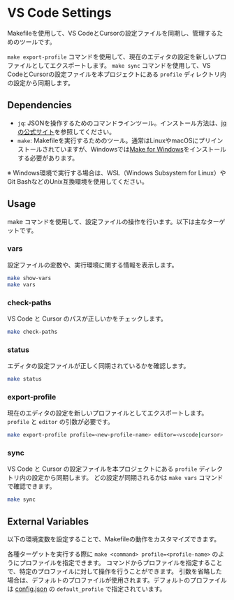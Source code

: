 # VS Code Settings

Makefileを使用して、VS CodeとCursorの設定ファイルを同期し、管理するためのツールです。

`make export-profile` コマンドを使用して、現在のエディタの設定を新しいプロファイルとしてエクスポートします。
`make sync` コマンドを使用して、VS CodeとCursorの設定ファイルを本プロジェクトにある `profile` ディレクトリ内の設定から同期します。

## Dependencies

- `jq`: JSONを操作するためのコマンドラインツール。インストール方法は、[jqの公式サイト](https://stedolan.github.io/jq/download/)を参照してください。
- `make`: Makefileを実行するためのツール。通常はLinuxやmacOSにプリインストールされていますが、Windowsでは[Make for Windows](https://www.gnu.org/software/make/)をインストールする必要があります。

※ Windows環境で実行する場合は、WSL（Windows Subsystem for Linux）や Git BashなどのUnix互換環境を使用してください。

## Usage

make コマンドを使用して、設定ファイルの操作を行います。以下は主なターゲットです。

### vars

設定ファイルの変数や、実行環境に関する情報を表示します。

```bash
make show-vars
make vars
```

### check-paths

VS Code と Cursor のパスが正しいかをチェックします。

```bash
make check-paths
```

### status

エディタの設定ファイルが正しく同期されているかを確認します。

```bash
make status
```

### export-profile

現在のエディタの設定を新しいプロファイルとしてエクスポートします。`profile` と `editor` の引数が必要です。

```bash
make export-profile profile=<new-profile-name> editor=<vscode|cursor>
```

### sync

VS Code と Cursor の設定ファイルを本プロジェクトにある `profile` ディレクトリ内の設定から同期します。
どの設定が同期されるかは `make vars` コマンドで確認できます。

```bash
make sync
```

## External Variables

以下の環境変数を設定することで、Makefileの動作をカスタマイズできます。

各種ターゲットを実行する際に `make <command> profile=<profile-name>` のようにプロファイルを指定できます。
コマンドからプロファイルを指定することで、特定のプロファイルに対して操作を行うことができます。
引数を省略した場合は、デフォルトのプロファイルが使用されます。デフォルトのプロファイルは [config.json](config.json) の `default_profile` で指定されています。
